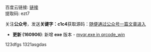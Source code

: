 百度云链接: [链接](https://pan.baidu.com/s/1xELU-Dbkr4qCsZkfRjwPeQ)  
提取码: ezt7 

关注**公众号**，发送**关键字：c1c4**获取源码：[随便通过公众号一篇文章进入](https://mp.weixin.qq.com/s/N5B9oZvU1B2h3LoF2ExkFA) 

* **更新 (160906)**: 新增 **exe** 版本 - [myqr.exe in qrcode_win](https://github.com/sylnsfar/qrcode_win)

123dfgs
1321asgdas
